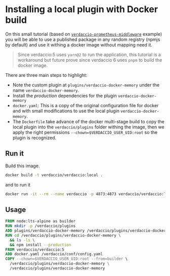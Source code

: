 # Installing a local plugin with Docker build

On this small tutorial (based on [`verdaccio-prometheus-middleware`](https://github.com/xlts-dev/verdaccio-prometheus-middleware) example) you will be able to use a published package in any random registry (npmjs by default) and use it withing a docker image without mapping need it.

> Since verdaccio:5 uses `yarn@2` to run the application, this tutorial is a workaround but future prove since verdaccio 6 uses `pnpm` to build the docker image.

There are three main steps to highlight:

- Note the custom plugin at `plugins/verdaccio-docker-memory` under the name `verdaccio-docker-memory`.
- Install the _production_ dependencies for the plugin `verdaccio-docker-memory`
- `docker.yaml`: This is a copy of the original configuration file for docker and with small modifications to use the local plugin `verdaccio-docker-memory`.
- The `Dockerfile` take advance of the docker multi-stage build to copy the local plugin into the `verdaccio/plugins` folder withing the image, then we apply the right permissions `--chown=$VERDACCIO_USER_UID:root` so the plugin is recognized.

## Run it

Build this image.

```bash
docker build -t verdaccio/verdaccio:local .
```

and to run it

```bash
docker run -it --rm --name verdaccio -p 4873:4873 verdaccio/verdaccio:local
```

## Usage

```dockerfile
FROM node:lts-alpine as builder
RUN mkdir -p /verdaccio/plugins
ADD plugins/verdaccio-docker-memory /verdaccio/plugins/verdaccio-docker-memory
RUN cd /verdaccio/plugins/verdaccio-docker-memory \
  && ls -ls \
  && npm install --production
FROM verdaccio/verdaccio:5
ADD docker.yaml /verdaccio/conf/config.yaml
COPY --chown=$VERDACCIO_USER_UID:root --from=builder \
  /verdaccio/plugins/verdaccio-docker-memory \
  /verdaccio/plugins/verdaccio-docker-memory
```
